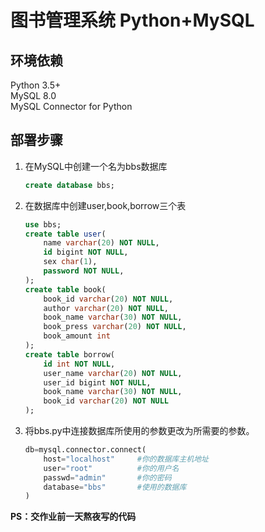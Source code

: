 # 图书管理系统 Python+MySQL
## 环境依赖
Python 3.5+   
MySQL 8.0  
MySQL Connector for Python
## 部署步骤
1. 在MySQL中创建一个名为bbs数据库
    ```sql
    create database bbs;
    ```
2. 在数据库中创建user,book,borrow三个表
    ```sql
    use bbs;
    create table user(
        name varchar(20) NOT NULL,
        id bigint NOT NULL,
        sex char(1),
        password NOT NULL,
    );
    create table book(
        book_id varchar(20) NOT NULL,
        author varchar(20) NOT NULL,
        book_name varchar(30) NOT NULL,
        book_press varchar(20) NOT NULL,
        book_amount int
    );
    create table borrow(
        id int NOT NULL,
        user_name varchar(20) NOT NULL,
        user_id bigint NOT NULL,
        book_name varchar(30) NOT NULL,
        book_id varchar(20) NOT NULL
    );
    ```
3. 将bbs.py中连接数据库所使用的参数更改为所需要的参数。  
   ```python
   db=mysql.connector.connect(
       host="localhost"     #你的数据库主机地址
       user="root"          #你的用户名
       passwd="admin"       #你的密码
       database="bbs"       #使用的数据库
   )
   ```

**PS：交作业前一天熬夜写的代码**